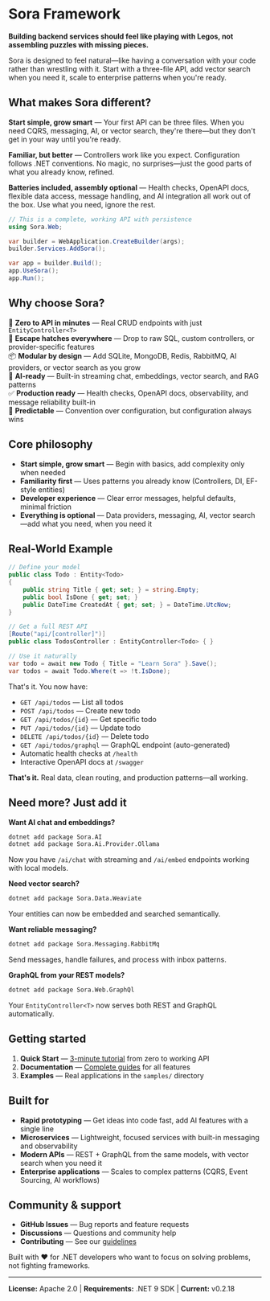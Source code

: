 # Sora Framework

**Building backend services should feel like playing with Legos, not assembling puzzles with missing pieces.**

Sora is designed to feel natural—like having a conversation with your code rather than wrestling with it. Start with a three-file API, add vector search when you need it, scale to enterprise patterns when you're ready.

## What makes Sora different?

**Start simple, grow smart** — Your first API can be three files. When you need CQRS, messaging, AI, or vector search, they're there—but they don't get in your way until you're ready.

**Familiar, but better** — Controllers work like you expect. Configuration follows .NET conventions. No magic, no surprises—just the good parts of what you already know, refined.

**Batteries included, assembly optional** — Health checks, OpenAPI docs, flexible data access, message handling, and AI integration all work out of the box. Use what you need, ignore the rest.

```csharp
// This is a complete, working API with persistence
using Sora.Web;

var builder = WebApplication.CreateBuilder(args);
builder.Services.AddSora();

var app = builder.Build();
app.UseSora();
app.Run();
```

## Why choose Sora?

🚀 **Zero to API in minutes** — Real CRUD endpoints with just `EntityController<T>`  
🔧 **Escape hatches everywhere** — Drop to raw SQL, custom controllers, or provider-specific features  
📦 **Modular by design** — Add SQLite, MongoDB, Redis, RabbitMQ, AI providers, or vector search as you grow  
🤖 **AI-ready** — Built-in streaming chat, embeddings, vector search, and RAG patterns  
✅ **Production ready** — Health checks, OpenAPI docs, observability, and message reliability built-in  
🎯 **Predictable** — Convention over configuration, but configuration always wins

## Core philosophy

- **Start simple, grow smart** — Begin with basics, add complexity only when needed
- **Familiarity first** — Uses patterns you already know (Controllers, DI, EF-style entities)
- **Developer experience** — Clear error messages, helpful defaults, minimal friction
- **Everything is optional** — Data providers, messaging, AI, vector search—add what you need, when you need it

## Real-World Example

```csharp
// Define your model
public class Todo : Entity<Todo>
{
    public string Title { get; set; } = string.Empty;
    public bool IsDone { get; set; }
    public DateTime CreatedAt { get; set; } = DateTime.UtcNow;
}

// Get a full REST API
[Route("api/[controller]")]
public class TodosController : EntityController<Todo> { }

// Use it naturally
var todo = await new Todo { Title = "Learn Sora" }.Save();
var todos = await Todo.Where(t => !t.IsDone);
```

That's it. You now have:

- `GET /api/todos` — List all todos
- `POST /api/todos` — Create new todo
- `GET /api/todos/{id}` — Get specific todo
- `PUT /api/todos/{id}` — Update todo
- `DELETE /api/todos/{id}` — Delete todo
- `GET /api/todos/graphql` — GraphQL endpoint (auto-generated)
- Automatic health checks at `/health`
- Interactive OpenAPI docs at `/swagger`

**That's it.** Real data, clean routing, and production patterns—all working.

## Need more? Just add it

**Want AI chat and embeddings?**

```bash
dotnet add package Sora.AI
dotnet add package Sora.Ai.Provider.Ollama
```

Now you have `/ai/chat` with streaming and `/ai/embed` endpoints working with local models.

**Need vector search?**

```bash
dotnet add package Sora.Data.Weaviate
```

Your entities can now be embedded and searched semantically.

**Want reliable messaging?**

```bash
dotnet add package Sora.Messaging.RabbitMq
```

Send messages, handle failures, and process with inbox patterns.

**GraphQL from your REST models?**

```bash
dotnet add package Sora.Web.GraphQl
```

Your `EntityController<T>` now serves both REST and GraphQL automatically.

## Getting started

1. **Quick Start** — [3-minute tutorial](docs/api/quickstart/) from zero to working API
2. **Documentation** — [Complete guides](docs/api/) for all features
3. **Examples** — Real applications in the `samples/` directory

## Built for

- **Rapid prototyping** — Get ideas into code fast, add AI features with a single line
- **Microservices** — Lightweight, focused services with built-in messaging and observability
- **Modern APIs** — REST + GraphQL from the same models, with vector search when you need it
- **Enterprise applications** — Scales to complex patterns (CQRS, Event Sourcing, AI workflows)

## Community & support

- **GitHub Issues** — Bug reports and feature requests
- **Discussions** — Questions and community help
- **Contributing** — See our [guidelines](CONTRIBUTING.md)

Built with ❤️ for .NET developers who want to focus on solving problems, not fighting frameworks.

---

**License:** Apache 2.0 | **Requirements:** .NET 9 SDK | **Current:** v0.2.18